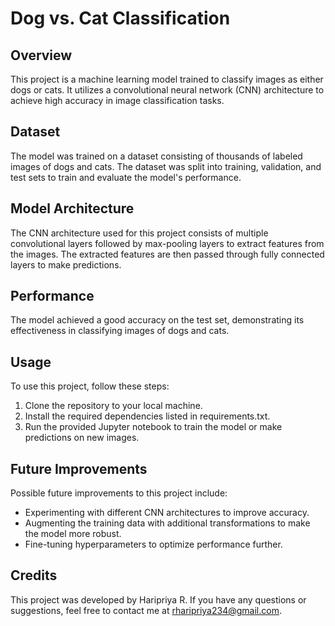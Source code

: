 # Dog vs. Cat Classification

## Overview
This project is a machine learning model trained to classify images as either dogs or cats. It utilizes a convolutional neural network (CNN) architecture to achieve high accuracy in image classification tasks.

## Dataset
The model was trained on a dataset consisting of thousands of labeled images of dogs and cats. The dataset was split into training, validation, and test sets to train and evaluate the model's performance.

## Model Architecture
The CNN architecture used for this project consists of multiple convolutional layers followed by max-pooling layers to extract features from the images. The extracted features are then passed through fully connected layers to make predictions.

## Performance
The model achieved a good accuracy on the test set, demonstrating its effectiveness in classifying images of dogs and cats.

## Usage
To use this project, follow these steps:
1. Clone the repository to your local machine.
2. Install the required dependencies listed in requirements.txt.
3. Run the provided Jupyter notebook to train the model or make predictions on new images.

## Future Improvements
Possible future improvements to this project include:
- Experimenting with different CNN architectures to improve accuracy.
- Augmenting the training data with additional transformations to make the model more robust.
- Fine-tuning hyperparameters to optimize performance further.

## Credits
This project was developed by Haripriya R. If you have any questions or suggestions, feel free to contact me at rharipriya234@gmail.com.

